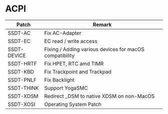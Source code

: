 # ACPI

| Patch       | Remark                                                  |
| ----------- | ------------------------------------------------------- |
| SSDT-AC     | Fix AC-Adapter                                          |
| SSDT-EC     | EC read / write access                                  |
| SSDT-DEVICE | Fixing / Adding various devices for macOS compatibility |
| SSDT-HRTF   | Fix HPET, RTC amd TIMR                                  |
| SSDT-KBD    | Fix Trackpoint and Trackpad                             |
| SSDT-PNLF   | Fix Backlight                                           |
| SSDT-THINK  | Support YogaSMC                                         |
| SSDT-XDSM   | Redirect _DSM to native XDSM on non-MacOS               |
| SSDT-XOSI   | Operating System Patch                                  |
